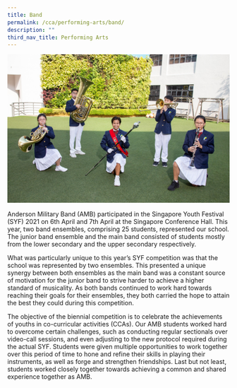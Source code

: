 ```yaml
---
title: Band
permalink: /cca/performing-arts/band/
description: ""
third_nav_title: Performing Arts
---
```

![](/images/IMG_0298_Band.jpg)

Anderson Military Band (AMB) participated in the Singapore Youth Festival (SYF) 2021 on 6th April and 7th April at the Singapore Conference Hall. This year, two band ensembles, comprising 25 students, represented our school. The junior band ensemble and the main band consisted of students mostly from the lower secondary and the upper secondary respectively.

What was particularly unique to this year’s SYF competition was that the school was represented by two ensembles. This presented a unique synergy between both ensembles as the main band was a constant source of motivation for the junior band to strive harder to achieve a higher standard of musicality. As both bands continued to work hard towards reaching their goals for their ensembles, they both carried the hope to attain the best they could during this competition. 

The objective of the biennial competition is to celebrate the achievements of youths in co-curricular activities (CCAs). Our AMB students worked hard to overcome certain challenges, such as conducting regular sectionals over video-call sessions, and even adjusting to the new protocol required during the actual SYF. Students were given multiple opportunities to work together over this period of time to hone and refine their skills in playing their instruments, as well as forge and strengthen friendships. Last but not least, students worked closely together towards achieving a common and shared experience together as AMB.